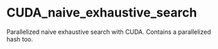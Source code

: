 # CUDA_naive_exhaustive_search
Parallelized naive exhaustive search with CUDA. Contains a parallelized hash too.
